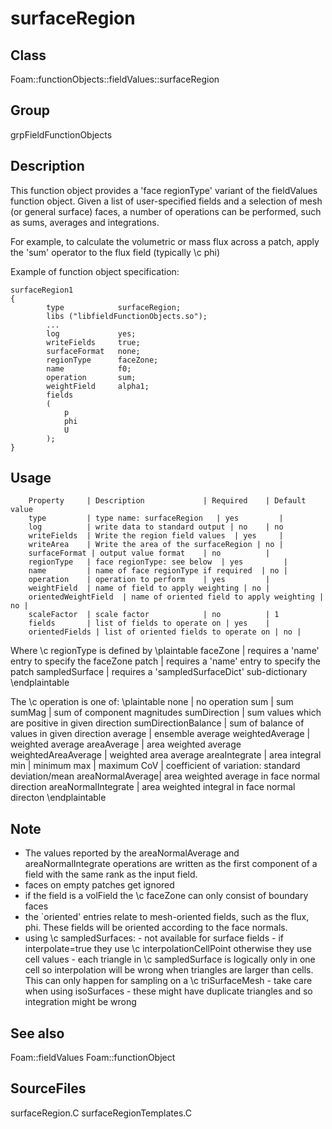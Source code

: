 # surfaceRegion 
## Class
Foam::functionObjects::fieldValues::surfaceRegion

## Group
grpFieldFunctionObjects

## Description
This function object provides a 'face regionType' variant of the fieldValues
function object.  Given a list of user-specified fields and a selection
of mesh (or general surface) faces, a number of operations can be
performed, such as sums, averages and integrations.

For example, to calculate the volumetric or mass flux across a patch,
apply the 'sum' operator to the flux field (typically \c phi)

Example of function object specification:
```
surfaceRegion1
{
        type            surfaceRegion;
        libs ("libfieldFunctionObjects.so");
        ...
        log             yes;
        writeFields     true;
        surfaceFormat   none;
        regionType      faceZone;
        name            f0;
        operation       sum;
        weightField     alpha1;
        fields
        (
            p
            phi
            U
        );
}
```

## Usage

        Property     | Description             | Required    | Default value
        type         | type name: surfaceRegion   | yes         |
        log          | write data to standard output | no    | no
        writeFields  | Write the region field values  | yes     |
        writeArea    | Write the area of the surfaceRegion | no |
        surfaceFormat | output value format    | no          |
        regionType   | face regionType: see below  | yes         |
        name         | name of face regionType if required  | no |
        operation    | operation to perform    | yes         |
        weightField  | name of field to apply weighting | no |
        orientedWeightField  | name of oriented field to apply weighting | no |
        scaleFactor  | scale factor            | no          | 1
        fields       | list of fields to operate on | yes    |
        orientedFields | list of oriented fields to operate on | no |


Where \c regionType is defined by
\plaintable
        faceZone     | requires a 'name' entry to specify the faceZone
        patch        | requires a 'name' entry to specify the patch
        sampledSurface | requires a 'sampledSurfaceDict' sub-dictionary
\endplaintable

The \c operation is one of:
\plaintable
       none          | no operation
       sum           | sum
       sumMag        | sum of component magnitudes
       sumDirection  | sum values which are positive in given direction
       sumDirectionBalance | sum of balance of values in given direction
       average       | ensemble average
       weightedAverage | weighted average
       areaAverage   | area weighted average
       weightedAreaAverage | weighted area average
       areaIntegrate | area integral
       min           | minimum
       max           | maximum
       CoV           | coefficient of variation: standard deviation/mean
       areaNormalAverage| area weighted average in face normal direction
       areaNormalIntegrate | area weighted integral in face normal directon
\endplaintable

## Note
- The values reported by the areaNormalAverage and areaNormalIntegrate
      operations are written as the first component of a field with the same
      rank as the input field.
- faces on empty patches get ignored
- if the field is a volField the \c faceZone can only consist of boundary
      faces
- the `oriented' entries relate to mesh-oriented fields, such as the
      flux, phi.  These fields will be oriented according to the face normals.
- using \c sampledSurfaces:
        - not available for surface fields
        - if interpolate=true they use \c interpolationCellPoint
          otherwise they use cell values
        - each triangle in \c sampledSurface is logically only in one cell
          so interpolation will be wrong when triangles are larger than
          cells.  This can only happen for sampling on a \c triSurfaceMesh
        - take care when using isoSurfaces - these might have duplicate
          triangles and so integration might be wrong

## See also
Foam::fieldValues
Foam::functionObject

## SourceFiles
surfaceRegion.C
surfaceRegionTemplates.C


